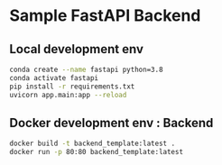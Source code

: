 # Sample FastAPI Backend

## Local development env

```bash
conda create --name fastapi python=3.8
conda activate fastapi
pip install -r requirements.txt
uvicorn app.main:app --reload
```


## Docker development env : Backend

```bash
docker build -t backend_template:latest .
docker run -p 80:80 backend_template:latest
```

